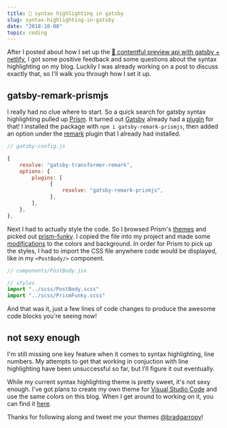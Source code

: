 ```yaml
---
title: 💄 syntax highlighting in gatsby
slug: syntax-highlighting-in-gatsby
date: "2018-10-08"
topic: coding
---
```


After I posted about how I set up the [👀 contentful preview api with gatsby + netlify][contentful-preview], I got some positive feedback and some questions about the syntax highlighting on my blog. Luckily I was already working on a post to discuss exactly that, so I'll walk you through how I set it up.

## gatsby-remark-prismjs

I really had no clue where to start. So a quick search for gatsby syntax highlighting pulled up [Prism][prism]. It turned out [Gatsby][gatsby] already had a [plugin][gatsby-remark-prismjs] for that! I installed the package with `npm i gatsby-remark-prismjs`, then added an option under the [remark][gatsby-transformer-remark] plugin that I already had installed.

```javascript {5-11}
// gatsby-config.js

{
    resolve: "gatsby-transformer-remark",
    options: {
        plugins: [
              {
                  resolve: "gatsby-remark-prismjs",
              },
        ],
    },
},
```

Next I had to actually style the code. So I browsed Prism's [themes][prism-themes] and picked out [prism-funky][prism-funky]. I copied the file into my project and made some [modifications][prism-funky-css] to the colors and background. In order for Prism to pick up the styles, I had to import the CSS file anywhere code would be displayed, like in my `<PostBody/>` component.

```javascript {5}
// components/PostBody.jsx

// styles
import "../scss/PostBody.scss"
import "../scss/PrismFunky.scss"
```

And that was it, just a few lines of code changes to produce the awesome code blocks you're seeing now!

## not sexy enough

I'm still missing one key feature when it comes to syntax highlighting, line numbers. My attempts to get that working in conjuction with line highlighting have been unsuccessful so far, but I'll figure it out eventually.

While my current syntax highlighting theme is pretty sweet, it's not sexy enough. I've got plans to create my own theme for [Visual Studio Code][vscode] and use the same colors on this blog. When I get around to working on it, you can find it [here][vscode-theme].

Thanks for following along and tweet me your themes [@bradgarropy][twitter]!

[contentful-preview]: https://bradgarropy.com/contentful-preview-api-with-gatsby-netlify
[prism]: https://prismjs.com/
[gatsby]: https://www.gatsbyjs.org/
[gatsby-remark-prismjs]: https://www.gatsbyjs.org/packages/gatsby-remark-prismjs
[gatsby-transformer-remark]: https://www.gatsbyjs.org/packages/gatsby-transformer-remark
[prism-themes]: https://github.com/PrismJS/prism/tree/master/themes
[prism-funky]: https://github.com/PrismJS/prism/blob/master/themes/prism-funky.css
[prism-funky-css]: https://github.com/bradgarropy/bradgarropy.com/blob/master/src/scss/PrismFunky.scss
[vscode]: https://code.visualstudio.com/
[vscode-theme]: https://github.com/bradgarropy/vscode-theme
[twitter]: https://twitter.com/bradgarropy
